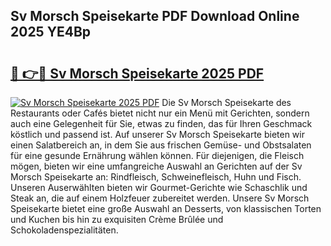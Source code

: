 ## Sv Morsch Speisekarte PDF Download Online 2025 YE4Bp

# <h2><a href="http://gc70ll.nevu.top/?p=Sv+Morsch+Speisekarte">🔗 👉🔴 Sv Morsch Speisekarte 2025 PDF</a></h2>

[![Sv Morsch Speisekarte 2025 PDF](https://i.imgur.com/dBaPXMq.png)](http://gc70ll.nevu.top/?p=Sv+Morsch+Speisekarte)
Die Sv Morsch Speisekarte des Restaurants oder Cafés bietet nicht nur ein Menü mit Gerichten, sondern auch eine Gelegenheit für Sie, etwas zu finden, das für Ihren Geschmack köstlich und passend ist. Auf unserer Sv Morsch Speisekarte bieten wir einen Salatbereich an, in dem Sie aus frischen Gemüse- und Obstsalaten für eine gesunde Ernährung wählen können. Für diejenigen, die Fleisch mögen, bieten wir eine umfangreiche Auswahl an Gerichten auf der Sv Morsch Speisekarte an: Rindfleisch, Schweinefleisch, Huhn und Fisch. Unseren Auserwählten bieten wir Gourmet-Gerichte wie Schaschlik und Steak an, die auf einem Holzfeuer zubereitet werden. Unsere Sv Morsch Speisekarte bietet eine große Auswahl an Desserts, von klassischen Torten und Kuchen bis hin zu exquisiten Crème Brûlée und Schokoladenspezialitäten.
